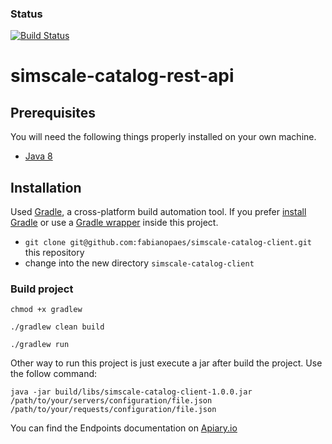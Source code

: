### Status
[![Build Status](https://travis-ci.org/fabianopaes/simscale-catalog-rest-api.svg?branch=travis-ci)](https://travis-ci.org/fabianopaes/simscale-catalog-rest-api)

# simscale-catalog-rest-api

## Prerequisites

You will need the following things properly installed on your own machine.

* [Java 8](https://www.java.com)

## Installation

Used [Gradle](http://www.gradle.org), a cross-platform build automation tool.
If you prefer [install Gradle](http://www.gradle.org/installation) or use a [Gradle wrapper](http://www.gradle.org/docs/current/userguide/gradle_wrapper.html) inside this project.

* `git clone git@github.com:fabianopaes/simscale-catalog-client.git` this repository
* change into the new directory `simscale-catalog-client`

### Build project

```
chmod +x gradlew
```

```
./gradlew clean build
```

```
./gradlew run
```

Other way to run this project is just execute a jar after build the project. Use the follow command:

```
java -jar build/libs/simscale-catalog-client-1.0.0.jar /path/to/your/servers/configuration/file.json /path/to/your/requests/configuration/file.json
```





You can find the Endpoints documentation on [Apiary.io](http://docs.simscalecatalogrestapi.apiary.io/)
